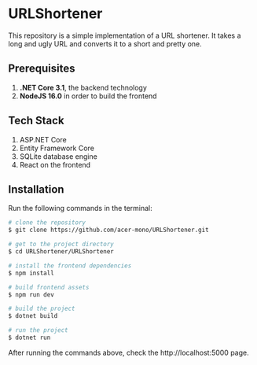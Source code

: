 # URLShortener
This repository is a simple implementation of a URL shortener. It takes a long and ugly URL and converts it to a short and pretty one.

## Prerequisites
1. **.NET Core 3.1**, the backend technology
2. **NodeJS 16.0** in order to build the frontend

## Tech Stack
1. ASP.NET Core
2. Entity Framework Core
3. SQLite database engine
4. React on the frontend

## Installation
Run the following commands in the terminal:
```bash
# clone the repository
$ git clone https://github.com/acer-mono/URLShortener.git

# get to the project directory
$ cd URLShortener/URLShortener

# install the frontend dependencies
$ npm install

# build frontend assets
$ npm run dev

# build the project
$ dotnet build

# run the project
$ dotnet run
```

After running the commands above, check the http://localhost:5000 page.
